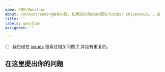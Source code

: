 ```yaml
---
name: 问题/Question
about: 问KnowStreaming相关问题, 如果没有得到及时回复可以加V: shiyanzu001 , 进交流群
title: ''
labels: question
assignees: ''

---
```


- [ ] 我已经在 [issues](https://github.com/didi/KnowStreaming/issues) 搜索过相关问题了,并没有重复的。

## 在这里提出你的问题
